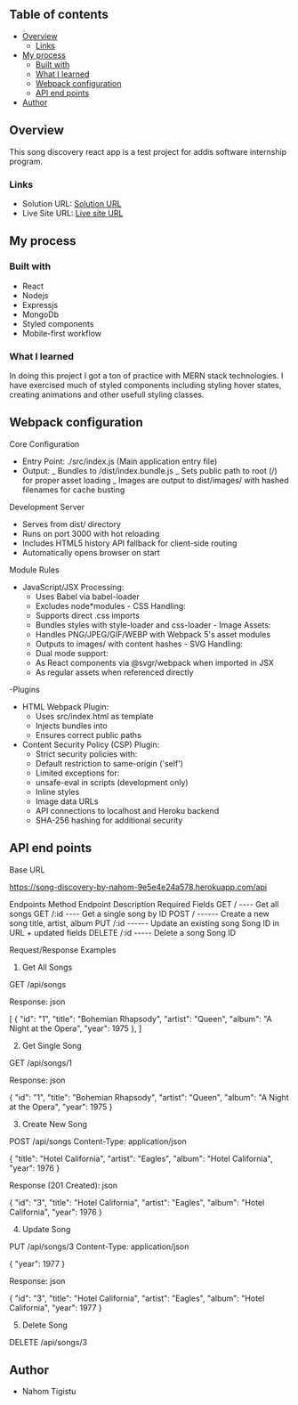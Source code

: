 ## Table of contents

- [Overview](#overview)
  - [Links](#links)
- [My process](#my-process)
  - [Built with](#built-with)
  - [What I learned](#what-i-learned)
  - [Webpack configuration](#webpack-configuration)
  - [API end points](#api-endpoints)
- [Author](#author)

## Overview

This song discovery react app is a test project for addis software internship program.

### Links

- Solution URL: [Solution URL](https://github.com/Nahom77/songify)
- Live Site URL: [Live site URL](https://song-hub-by-nahom.vercel.app)

## My process

### Built with

- React
- Nodejs
- Expressjs
- MongoDb
- Styled components
- Mobile-first workflow

### What I learned

In doing this project I got a ton of practice with MERN stack technologies. I have exercised much of styled components including styling hover states, creating animations and other usefull styling classes.

## Webpack configuration

Core Configuration

- Entry Point: ./src/index.js (Main application entry file)
- Output:
  _ Bundles to /dist/index.bundle.js
  _ Sets public path to root (/) for proper asset loading
  \_ Images are output to dist/images/ with hashed filenames for cache busting

Development Server

- Serves from dist/ directory
- Runs on port 3000 with hot reloading
- Includes HTML5 history API fallback for client-side routing
- Automatically opens browser on start

Module Rules

- JavaScript/JSX Processing:
  - Uses Babel via babel-loader
  - Excludes node\*modules - CSS Handling:
  - Supports direct .css imports
  - Bundles styles with style-loader and css-loader - Image Assets:
  - Handles PNG/JPEG/GIF/WEBP with Webpack 5's asset modules
  - Outputs to images/ with content hashes - SVG Handling:
  - Dual mode support:
  - As React components via @svgr/webpack when imported in JSX
  - As regular assets when referenced directly

-Plugins

- HTML Webpack Plugin:
  - Uses src/index.html as template
  - Injects bundles into <body>
  - Ensures correct public paths
- Content Security Policy (CSP) Plugin:
  - Strict security policies with:
  - Default restriction to same-origin ('self')
  - Limited exceptions for:
  - unsafe-eval in scripts (development only)
  - Inline styles
  - Image data URLs
  - API connections to localhost and Heroku backend
  - SHA-256 hashing for additional security

## API end points

Base URL

https://song-discovery-by-nahom-9e5e4e24a578.herokuapp.com/api

Endpoints
Method Endpoint Description Required Fields
GET / ---- Get all songs
GET /:id ---- Get a single song by ID
POST / ------ Create a new song title, artist, album
PUT /:id ------ Update an existing song Song ID in URL + updated fields
DELETE /:id ----- Delete a song Song ID

Request/Response Examples

1. Get All Songs

GET /api/songs

Response:
json

[
{
"id": "1",
"title": "Bohemian Rhapsody",
"artist": "Queen",
"album": "A Night at the Opera",
"year": 1975
},
]

2. Get Single Song

GET /api/songs/1

Response:
json

{
"id": "1",
"title": "Bohemian Rhapsody",
"artist": "Queen",
"album": "A Night at the Opera",
"year": 1975
}

3. Create New Song

POST /api/songs
Content-Type: application/json

{
"title": "Hotel California",
"artist": "Eagles",
"album": "Hotel California",
"year": 1976
}

Response (201 Created):
json

{
"id": "3",
"title": "Hotel California",
"artist": "Eagles",
"album": "Hotel California",
"year": 1976
}

4. Update Song

PUT /api/songs/3
Content-Type: application/json

{
"year": 1977
}

Response:
json

{
"id": "3",
"title": "Hotel California",
"artist": "Eagles",
"album": "Hotel California",
"year": 1977
}

5. Delete Song

DELETE /api/songs/3

## Author

- Nahom Tigistu
